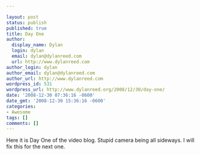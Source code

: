```yaml
---

layout: post
status: publish
published: true
title: Day One
author:
  display_name: Dylan
  login: dylan
  email: dylan@dylanreed.com
  url: http://www.dylanreed.com
author_login: dylan
author_email: dylan@dylanreed.com
author_url: http://www.dylanreed.com
wordpress_id: 531
wordpress_url: http://www.dylanreed.org/2008/12/30/day-one/
date: '2008-12-30 07:36:16 -0600'
date_gmt: '2008-12-30 15:36:16 -0600'
categories:
- Awesome
tags: []
comments: []
---
```


  
Here it is Day One of the video blog. Stupid camera being all sideways. I will fix this for the next one.
